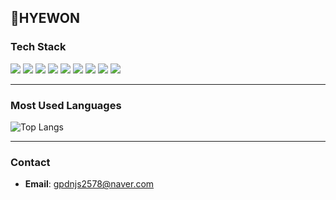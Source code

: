 ## 🧩HYEWON

### Tech Stack
<p>
  <!-- Java -->
  <img src="https://img.shields.io/badge/Java-007396?style=flat&logo=openjdk&logoColor=white"/>
  <!-- Spring Boot -->
  <img src="https://img.shields.io/badge/Spring%20Boot-6DB33F?style=flat&logo=springboot&logoColor=white"/>
  <!-- JPA -->
  <img src="https://img.shields.io/badge/JPA-59666C?style=flat&logoColor=white"/>
  <!-- MySQL -->
  <img src="https://img.shields.io/badge/MySQL-4479A1?style=flat&logo=mysql&logoColor=white"/>
  <!-- Redis -->
  <img src="https://img.shields.io/badge/Redis-DC382D?style=flat&logo=redis&logoColor=white"/>
  <!-- Docker -->
  <img src="https://img.shields.io/badge/Docker-2496ED?style=flat&logo=docker&logoColor=white"/>
  <!-- Git -->
  <img src="https://img.shields.io/badge/Git-F05032?style=flat&logo=git&logoColor=white"/>
  <!-- GitHub Actions -->
  <img src="https://img.shields.io/badge/GitHub%20Actions-2088FF?style=flat&logo=githubactions&logoColor=white"/>
  <!-- AWS -->
  <img src="https://img.shields.io/badge/AWS-232F3E?style=flat&logo=amazonaws&logoColor=white"/>
</p>

---

### Most Used Languages
![Top Langs](https://github-readme-stats.vercel.app/api/top-langs/?username=EZRANDO&layout=compact&theme=tokyonight)

---

### Contact
- **Email**: [gpdnjs2578@naver.com](mailto:your.email@example.com)
